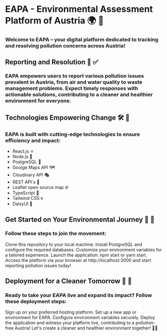 # EAPA - Environmental Assessment Platform of Austria 🌍 🚯

### Welcome to EAPA – your digital platform dedicated to tracking and resolving pollution concerns across Austria!

## Reporting and Resolution 📢 ✅

### EAPA empowers users to report various pollution issues prevalent in Austria, from air and water quality to waste management problems. Expect timely responses with actionable solutions, contributing to a cleaner and healthier environment for everyone.

## Technologies Empowering Change 🛠️ 🌱

### EAPA is built with cutting-edge technologies to ensure efficiency and impact:

- React.js ⚛️
- Node.js 🚀
- PostgreSQL 🐘
- Goolge Maps API 🗺️
- Cloudinary API 🎭
- REST API´s 🌟
- Leaflet open source map 🌐
- TypeScript 🧪
- Tailwind CSS 🌀
- DaisyUI 🌼

## Get Started on Your Environmental Journey 🌿 🌟

### Follow these steps to join the movement:

Clone this repository to your local machine.
Install PostgreSQL and configure the required databases.
Customize your environment variables for a tailored experience.
Launch the application: npm start or yarn start.
Access the platform via your browser at http://localhost:3000 and start reporting pollution issues today!

## Deployment for a Cleaner Tomorrow 🚀 🌅

### Ready to take your EAPA live and expand its impact? Follow these deployment steps:

Sign up on your preferred hosting platform.
Set up a new app or environment for EAPA.
Configure environment variables securely.
Deploy the application and witness your platform live, contributing to a pollution-free Austria!
Let's create a cleaner and healthier environment together! 🌟🌿
